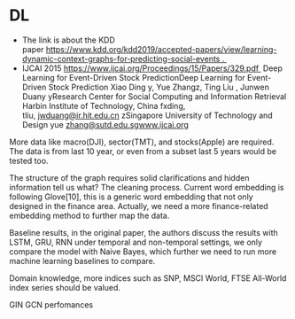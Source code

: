 # DL

- The link is about the KDD paper https://www.kdd.org/kdd2019/accepted-papers/view/learning-dynamic-context-graphs-for-predicting-social-events . 
- IJCAI 2015 https://www.ijcai.org/Proceedings/15/Papers/329.pdf 
Deep Learning for Event-Driven Stock PredictionDeep Learning for Event-Driven Stock Prediction Xiao Ding y, Yue Zhangz, Ting Liu , Junwen Duany yResearch Center for Social Computing and Information Retrieval Harbin Institute of Technology, China fxding, tliu, jwduang@ir.hit.edu.cn zSingapore University of Technology and Design yue zhang@sutd.edu.sgwww.ijcai.org 

More data like macro(DJI), sector(TMT), and stocks(Apple) are required. The data is from last 10 year, or even from a subset last 5 years would be tested too. 

The structure of the graph requires solid clarifications and hidden information tell us what?
The cleaning process.
Current word embedding is following Glove[10], this is a generic word embedding that not only designed in the finance area. Actually, we need a more finance-related embedding method to further map the data.

Baseline results, in the original paper, the authors discuss the results with LSTM, GRU, RNN under temporal and non-temporal settings, we only compare the model with Naive Bayes, which further we need to run more machine learning baselines to compare.

Domain knowledge, more indices such as SNP, MSCI World, FTSE All-World index series should be valued. 

GIN GCN perfomances 
    
